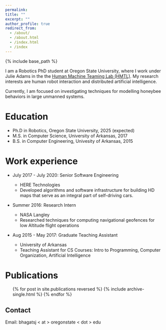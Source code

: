 ```yaml
---
permalink: 
title: ""
excerpt: ""
author_profile: true
redirect_from: 
  - /about/
  - /about.html
  - /index.html
  - /index
---
```


{% include base_path %}

I am a Robotics PhD student at Oregon State University, where I work under Julie Adams in the the [Human Machine Teaming Lab (HMTL)](http://research.engr.oregonstate.edu/hmtl/). My research interests are human robot interaction and distributed artificial intelligence. 

Currently, I am focused on investigating techniques for modelling honeybee behaviors in large unmanned systems.

Education
======
* Ph.D in Robotics, Oregon State University, 2025 (expected)
* M.S. in Computer Science, University of Arkansas, 2017
* B.S. in Computer Engineering, Univesity of Arkansas, 2015

Work experience
======
* July 2017 - July 2020: Senior Software Engineering
  * HERE Technologies
  * Developed algorithms and software infrastructure for building HD maps that serve as an integral part of self-driving cars.

* Summer 2016: Research Intern
  * NASA Langley
  * Researched techniques for computing navigational geofences for low Altitude flight operations
  
* Aug 2015 - May 2017: Graduate Teaching Assistant
  * University of Arkansas
  * Teaching Assistant for CS Courses: Intro to Programming, Computer Organization, Artificial Intelligence

Publications
======
  <ul>{% for post in site.publications reversed %}
    {% include archive-single.html %}
  {% endfor %}</ul>

Contact
------
Email: bhagatsj < at > oregonstate < dot > edu